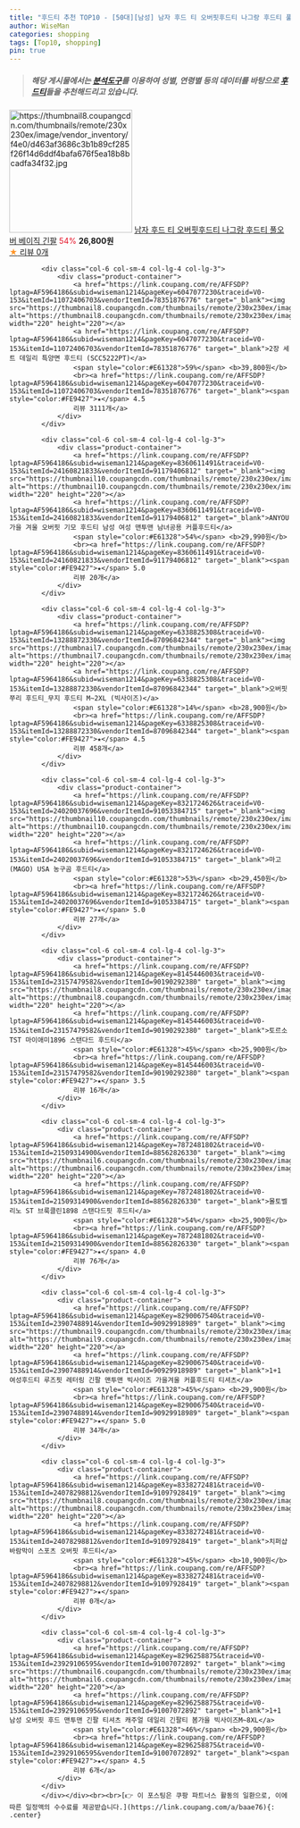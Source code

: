 ```yaml
---
title: "후드티 추천 TOP10 - [50대][남성] 남자 후드 티 오버핏후드티 나그랑 후드티 풀오버 베이직 긴팔"
author: WiseMan
categories: shopping
tags: [Top10, shopping]
pin: true
---
```


> ##### 해당 게시물에서는 [**분석도구**](https://itemscout.io/)를 이용하여 **성별**, **연령별** 등의 데이터를 바탕으로 [**후드티**](https://link.coupang.com/a/baae76)들을 추천해드리고 있습니다.
<div class="container"><div class="row">
            <div class="col-6 col-sm-4 col-lg-4 col-lg-3">
                <div class="product-container">
                    <a href="https://link.coupang.com/re/AFFSDP?lptag=AF5964186&subid=wiseman1214&pageKey=8362265415&traceid=V0-153&itemId=24163270475&vendorItemId=91181812935" target="_blank"><img src="https://thumbnail8.coupangcdn.com/thumbnails/remote/230x230ex/image/vendor_inventory/f4e0/d463af3686c3b1b89cf285f26f14d6ddf4bafa676f5ea18b8bcadfa34f32.jpg" alt="https://thumbnail8.coupangcdn.com/thumbnails/remote/230x230ex/image/vendor_inventory/f4e0/d463af3686c3b1b89cf285f26f14d6ddf4bafa676f5ea18b8bcadfa34f32.jpg" width="220" height="220"></a>
                    <a href="https://link.coupang.com/re/AFFSDP?lptag=AF5964186&subid=wiseman1214&pageKey=8362265415&traceid=V0-153&itemId=24163270475&vendorItemId=91181812935" target="_blank">남자 후드 티 오버핏후드티 나그랑 후드티 풀오버 베이직 긴팔</a>
                    <span style="color:#E61328">54%</span> <b>26,800원</b>
                    <br><a href="https://link.coupang.com/re/AFFSDP?lptag=AF5964186&subid=wiseman1214&pageKey=8362265415&traceid=V0-153&itemId=24163270475&vendorItemId=91181812935" target="_blank"><span style="color:#FE9427">★</span> 
                    리뷰 0개</a>
                </div>
            </div>
            
            <div class="col-6 col-sm-4 col-lg-4 col-lg-3">
                <div class="product-container">
                    <a href="https://link.coupang.com/re/AFFSDP?lptag=AF5964186&subid=wiseman1214&pageKey=6047077230&traceid=V0-153&itemId=11072406703&vendorItemId=78351876776" target="_blank"><img src="https://thumbnail8.coupangcdn.com/thumbnails/remote/230x230ex/image/vendor_inventory/e714/6fdf42b2bf09797eb80e4c473900ab30cfd653517c57c1e9381a2df900bf.jpg" alt="https://thumbnail8.coupangcdn.com/thumbnails/remote/230x230ex/image/vendor_inventory/e714/6fdf42b2bf09797eb80e4c473900ab30cfd653517c57c1e9381a2df900bf.jpg" width="220" height="220"></a>
                    <a href="https://link.coupang.com/re/AFFSDP?lptag=AF5964186&subid=wiseman1214&pageKey=6047077230&traceid=V0-153&itemId=11072406703&vendorItemId=78351876776" target="_blank">2장 세트 데일리 특양면 후드티 (SCC5222PT)</a>
                    <span style="color:#E61328">59%</span> <b>39,800원</b>
                    <br><a href="https://link.coupang.com/re/AFFSDP?lptag=AF5964186&subid=wiseman1214&pageKey=6047077230&traceid=V0-153&itemId=11072406703&vendorItemId=78351876776" target="_blank"><span style="color:#FE9427">★</span> 4.5
                    리뷰 3111개</a>
                </div>
            </div>
            
            <div class="col-6 col-sm-4 col-lg-4 col-lg-3">
                <div class="product-container">
                    <a href="https://link.coupang.com/re/AFFSDP?lptag=AF5964186&subid=wiseman1214&pageKey=8360611491&traceid=V0-153&itemId=24160821833&vendorItemId=91179406812" target="_blank"><img src="https://thumbnail10.coupangcdn.com/thumbnails/remote/230x230ex/image/vendor_inventory/1200/f19cf9c2df7aa4e64007b27e62f0d4703b5186781c19b1524301be1a8280.jpg" alt="https://thumbnail10.coupangcdn.com/thumbnails/remote/230x230ex/image/vendor_inventory/1200/f19cf9c2df7aa4e64007b27e62f0d4703b5186781c19b1524301be1a8280.jpg" width="220" height="220"></a>
                    <a href="https://link.coupang.com/re/AFFSDP?lptag=AF5964186&subid=wiseman1214&pageKey=8360611491&traceid=V0-153&itemId=24160821833&vendorItemId=91179406812" target="_blank">ANYOU 가을 겨울 오버핏 기모 후드티 남성 여성 맨투맨 남녀공용 커플후드티</a>
                    <span style="color:#E61328">54%</span> <b>29,990원</b>
                    <br><a href="https://link.coupang.com/re/AFFSDP?lptag=AF5964186&subid=wiseman1214&pageKey=8360611491&traceid=V0-153&itemId=24160821833&vendorItemId=91179406812" target="_blank"><span style="color:#FE9427">★</span> 5.0
                    리뷰 20개</a>
                </div>
            </div>
            
            <div class="col-6 col-sm-4 col-lg-4 col-lg-3">
                <div class="product-container">
                    <a href="https://link.coupang.com/re/AFFSDP?lptag=AF5964186&subid=wiseman1214&pageKey=6338825308&traceid=V0-153&itemId=13288872330&vendorItemId=87096842344" target="_blank"><img src="https://thumbnail7.coupangcdn.com/thumbnails/remote/230x230ex/image/vendor_inventory/b4f8/7c6a464f11761ed9c1e9031625e2f379700616cd3d5a62ff4e0c586c989f.jpg" alt="https://thumbnail7.coupangcdn.com/thumbnails/remote/230x230ex/image/vendor_inventory/b4f8/7c6a464f11761ed9c1e9031625e2f379700616cd3d5a62ff4e0c586c989f.jpg" width="220" height="220"></a>
                    <a href="https://link.coupang.com/re/AFFSDP?lptag=AF5964186&subid=wiseman1214&pageKey=6338825308&traceid=V0-153&itemId=13288872330&vendorItemId=87096842344" target="_blank">오버핏 쭈리 후드티_무지 후드티 M~2XL (빅사이즈)</a>
                    <span style="color:#E61328">14%</span> <b>28,900원</b>
                    <br><a href="https://link.coupang.com/re/AFFSDP?lptag=AF5964186&subid=wiseman1214&pageKey=6338825308&traceid=V0-153&itemId=13288872330&vendorItemId=87096842344" target="_blank"><span style="color:#FE9427">★</span> 4.5
                    리뷰 458개</a>
                </div>
            </div>
            
            <div class="col-6 col-sm-4 col-lg-4 col-lg-3">
                <div class="product-container">
                    <a href="https://link.coupang.com/re/AFFSDP?lptag=AF5964186&subid=wiseman1214&pageKey=8321724626&traceid=V0-153&itemId=24020037696&vendorItemId=91053384715" target="_blank"><img src="https://thumbnail10.coupangcdn.com/thumbnails/remote/230x230ex/image/vendor_inventory/ab79/e35dcc319b66a5c560f3faa7dda5c166f7293e5f144a18ddba77592ce872.png" alt="https://thumbnail10.coupangcdn.com/thumbnails/remote/230x230ex/image/vendor_inventory/ab79/e35dcc319b66a5c560f3faa7dda5c166f7293e5f144a18ddba77592ce872.png" width="220" height="220"></a>
                    <a href="https://link.coupang.com/re/AFFSDP?lptag=AF5964186&subid=wiseman1214&pageKey=8321724626&traceid=V0-153&itemId=24020037696&vendorItemId=91053384715" target="_blank">마고(MAGO) USA 농구곰 후드티</a>
                    <span style="color:#E61328">53%</span> <b>29,450원</b>
                    <br><a href="https://link.coupang.com/re/AFFSDP?lptag=AF5964186&subid=wiseman1214&pageKey=8321724626&traceid=V0-153&itemId=24020037696&vendorItemId=91053384715" target="_blank"><span style="color:#FE9427">★</span> 5.0
                    리뷰 27개</a>
                </div>
            </div>
            
            <div class="col-6 col-sm-4 col-lg-4 col-lg-3">
                <div class="product-container">
                    <a href="https://link.coupang.com/re/AFFSDP?lptag=AF5964186&subid=wiseman1214&pageKey=8145446003&traceid=V0-153&itemId=23157479582&vendorItemId=90190292380" target="_blank"><img src="https://thumbnail8.coupangcdn.com/thumbnails/remote/230x230ex/image/vendor_inventory/93e1/a96bb9389ea4ad1567375f7630fe9438833abc4e3961da2869bf7073e475.png" alt="https://thumbnail8.coupangcdn.com/thumbnails/remote/230x230ex/image/vendor_inventory/93e1/a96bb9389ea4ad1567375f7630fe9438833abc4e3961da2869bf7073e475.png" width="220" height="220"></a>
                    <a href="https://link.coupang.com/re/AFFSDP?lptag=AF5964186&subid=wiseman1214&pageKey=8145446003&traceid=V0-153&itemId=23157479582&vendorItemId=90190292380" target="_blank">토르소 TST 마이애미1896 스탠다드 후드티</a>
                    <span style="color:#E61328">45%</span> <b>25,900원</b>
                    <br><a href="https://link.coupang.com/re/AFFSDP?lptag=AF5964186&subid=wiseman1214&pageKey=8145446003&traceid=V0-153&itemId=23157479582&vendorItemId=90190292380" target="_blank"><span style="color:#FE9427">★</span> 3.5
                    리뷰 16개</a>
                </div>
            </div>
            
            <div class="col-6 col-sm-4 col-lg-4 col-lg-3">
                <div class="product-container">
                    <a href="https://link.coupang.com/re/AFFSDP?lptag=AF5964186&subid=wiseman1214&pageKey=7872481802&traceid=V0-153&itemId=21509314900&vendorItemId=88562826330" target="_blank"><img src="https://thumbnail6.coupangcdn.com/thumbnails/remote/230x230ex/image/vendor_inventory/6754/5abbb4579fca7e213db8f50ba82790c8f2f8abed827f21dd884302350fe9.png" alt="https://thumbnail6.coupangcdn.com/thumbnails/remote/230x230ex/image/vendor_inventory/6754/5abbb4579fca7e213db8f50ba82790c8f2f8abed827f21dd884302350fe9.png" width="220" height="220"></a>
                    <a href="https://link.coupang.com/re/AFFSDP?lptag=AF5964186&subid=wiseman1214&pageKey=7872481802&traceid=V0-153&itemId=21509314900&vendorItemId=88562826330" target="_blank">몰토벨리노 ST 브룩클린1898 스탠다드핏 후드티</a>
                    <span style="color:#E61328">54%</span> <b>25,900원</b>
                    <br><a href="https://link.coupang.com/re/AFFSDP?lptag=AF5964186&subid=wiseman1214&pageKey=7872481802&traceid=V0-153&itemId=21509314900&vendorItemId=88562826330" target="_blank"><span style="color:#FE9427">★</span> 4.0
                    리뷰 76개</a>
                </div>
            </div>
            
            <div class="col-6 col-sm-4 col-lg-4 col-lg-3">
                <div class="product-container">
                    <a href="https://link.coupang.com/re/AFFSDP?lptag=AF5964186&subid=wiseman1214&pageKey=8290067540&traceid=V0-153&itemId=23907488914&vendorItemId=90929918989" target="_blank"><img src="https://thumbnail9.coupangcdn.com/thumbnails/remote/230x230ex/image/vendor_inventory/376d/dbc877d15c406f5f675029e39305da1785382684f5182ca16120a5144c9a.jpg" alt="https://thumbnail9.coupangcdn.com/thumbnails/remote/230x230ex/image/vendor_inventory/376d/dbc877d15c406f5f675029e39305da1785382684f5182ca16120a5144c9a.jpg" width="220" height="220"></a>
                    <a href="https://link.coupang.com/re/AFFSDP?lptag=AF5964186&subid=wiseman1214&pageKey=8290067540&traceid=V0-153&itemId=23907488914&vendorItemId=90929918989" target="_blank">1+1 여성후드티 루즈핏 레터링 긴팔 맨투맨 빅사이즈 가을겨울 커플후드티 티셔츠</a>
                    <span style="color:#E61328">45%</span> <b>29,900원</b>
                    <br><a href="https://link.coupang.com/re/AFFSDP?lptag=AF5964186&subid=wiseman1214&pageKey=8290067540&traceid=V0-153&itemId=23907488914&vendorItemId=90929918989" target="_blank"><span style="color:#FE9427">★</span> 5.0
                    리뷰 34개</a>
                </div>
            </div>
            
            <div class="col-6 col-sm-4 col-lg-4 col-lg-3">
                <div class="product-container">
                    <a href="https://link.coupang.com/re/AFFSDP?lptag=AF5964186&subid=wiseman1214&pageKey=8338272481&traceid=V0-153&itemId=24078298812&vendorItemId=91097928419" target="_blank"><img src="https://thumbnail8.coupangcdn.com/thumbnails/remote/230x230ex/image/vendor_inventory/8002/485f0088d3f8960fe884ee36be3ee29d685d19e6cf27e6f306a4d614bf55.jpg" alt="https://thumbnail8.coupangcdn.com/thumbnails/remote/230x230ex/image/vendor_inventory/8002/485f0088d3f8960fe884ee36be3ee29d685d19e6cf27e6f306a4d614bf55.jpg" width="220" height="220"></a>
                    <a href="https://link.coupang.com/re/AFFSDP?lptag=AF5964186&subid=wiseman1214&pageKey=8338272481&traceid=V0-153&itemId=24078298812&vendorItemId=91097928419" target="_blank">치퍼샵 바람막이 스포츠 오버핏 후드티</a>
                    <span style="color:#E61328">45%</span> <b>10,900원</b>
                    <br><a href="https://link.coupang.com/re/AFFSDP?lptag=AF5964186&subid=wiseman1214&pageKey=8338272481&traceid=V0-153&itemId=24078298812&vendorItemId=91097928419" target="_blank"><span style="color:#FE9427">★</span> 
                    리뷰 0개</a>
                </div>
            </div>
            
            <div class="col-6 col-sm-4 col-lg-4 col-lg-3">
                <div class="product-container">
                    <a href="https://link.coupang.com/re/AFFSDP?lptag=AF5964186&subid=wiseman1214&pageKey=8296258875&traceid=V0-153&itemId=23929106595&vendorItemId=91007072892" target="_blank"><img src="https://thumbnail6.coupangcdn.com/thumbnails/remote/230x230ex/image/vendor_inventory/5acc/b024d57dfa454f02b77370652bb9862204ac29daae88708396bb908cd8f7.jpg" alt="https://thumbnail6.coupangcdn.com/thumbnails/remote/230x230ex/image/vendor_inventory/5acc/b024d57dfa454f02b77370652bb9862204ac29daae88708396bb908cd8f7.jpg" width="220" height="220"></a>
                    <a href="https://link.coupang.com/re/AFFSDP?lptag=AF5964186&subid=wiseman1214&pageKey=8296258875&traceid=V0-153&itemId=23929106595&vendorItemId=91007072892" target="_blank">1+1 남성 오버핏 후드 맨투맨 긴팔 티셔츠 캐주얼 데일리 긴팔티 봄가을 빅사이즈M~8XL</a>
                    <span style="color:#E61328">46%</span> <b>29,900원</b>
                    <br><a href="https://link.coupang.com/re/AFFSDP?lptag=AF5964186&subid=wiseman1214&pageKey=8296258875&traceid=V0-153&itemId=23929106595&vendorItemId=91007072892" target="_blank"><span style="color:#FE9427">★</span> 4.5
                    리뷰 6개</a>
                </div>
            </div>
            </div></div><br><br>[👉 이 포스팅은 쿠팡 파트너스 활동의 일환으로, 이에 따른 일정액의 수수료를 제공받습니다.](https://link.coupang.com/a/baae76){: .center}